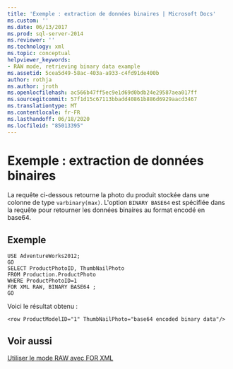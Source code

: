```yaml
---
title: 'Exemple : extraction de données binaires | Microsoft Docs'
ms.custom: ''
ms.date: 06/13/2017
ms.prod: sql-server-2014
ms.reviewer: ''
ms.technology: xml
ms.topic: conceptual
helpviewer_keywords:
- RAW mode, retrieving binary data example
ms.assetid: 5cea5d49-58ac-403a-a933-c4fd91de400b
author: rothja
ms.author: jroth
ms.openlocfilehash: ac566b47ff5ec9e1d69d0bdb24e29587aea017ff
ms.sourcegitcommit: 57f1d15c67113bbadd40861b886d6929aacd3467
ms.translationtype: MT
ms.contentlocale: fr-FR
ms.lasthandoff: 06/18/2020
ms.locfileid: "85013395"
---
```

# <a name="example-retrieving-binary-data"></a>Exemple : extraction de données binaires
  La requête ci-dessous retourne la photo du produit stockée dans une colonne de type `varbinary(max)`. L'option `BINARY BASE64` est spécifiée dans la requête pour retourner les données binaires au format encodé en base64.  
  
## <a name="example"></a>Exemple  
  
```  
USE AdventureWorks2012;  
GO  
SELECT ProductPhotoID, ThumbNailPhoto  
FROM Production.ProductPhoto  
WHERE ProductPhotoID=1  
FOR XML RAW, BINARY BASE64 ;  
GO  
```  
  
 Voici le résultat obtenu :  
  
```  
<row ProductModelID="1" ThumbNailPhoto="base64 encoded binary data"/>  
```  
  
## <a name="see-also"></a>Voir aussi  
 [Utiliser le mode RAW avec FOR XML](use-raw-mode-with-for-xml.md)  
  
  
